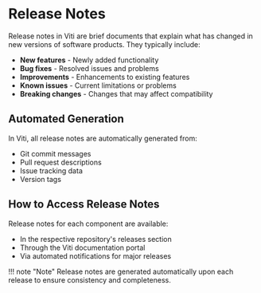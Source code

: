 # Release Notes

Release notes in Viti are brief documents that explain what has changed in new versions of software products. They typically include:

- **New features** - Newly added functionality
- **Bug fixes** - Resolved issues and problems
- **Improvements** - Enhancements to existing features
- **Known issues** - Current limitations or problems
- **Breaking changes** - Changes that may affect compatibility

## Automated Generation

In Viti, all release notes are automatically generated from:
- Git commit messages
- Pull request descriptions
- Issue tracking data
- Version tags

## How to Access Release Notes

Release notes for each component are available:

- In the respective repository's releases section
- Through the Viti documentation portal
- Via automated notifications for major releases

!!! note "Note"
    Release notes are generated automatically upon each release to ensure consistency and completeness.